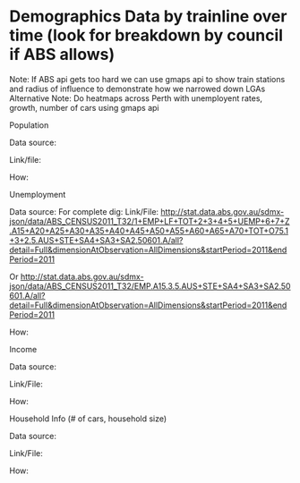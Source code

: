 # Demographics Data by trainline over time (look for breakdown by council if ABS allows)

Note: If ABS api gets too hard we can use gmaps api to show train stations and radius of influence to demonstrate how we narrowed down LGAs
Alternative Note: Do heatmaps across Perth with unemployent rates, growth, number of cars using gmaps api


Population 

Data source: 

Link/file: 

How:

Unemployment

Data source: 
For complete dig:
Link/File: http://stat.data.abs.gov.au/sdmx-json/data/ABS_CENSUS2011_T32/1+EMP+LF+TOT+2+3+4+5+UEMP+6+7+Z.A15+A20+A25+A30+A35+A40+A45+A50+A55+A60+A65+A70+TOT+O75.1+3+2.5.AUS+STE+SA4+SA3+SA2.50601.A/all?detail=Full&dimensionAtObservation=AllDimensions&startPeriod=2011&endPeriod=2011

Or
http://stat.data.abs.gov.au/sdmx-json/data/ABS_CENSUS2011_T32/EMP.A15.3.5.AUS+STE+SA4+SA3+SA2.50601.A/all?detail=Full&dimensionAtObservation=AllDimensions&startPeriod=2011&endPeriod=2011

How:

Income

Data source: 

Link/File: 

How:


Household Info (# of cars, household size) 

Data source: 

Link/File: 

How:

